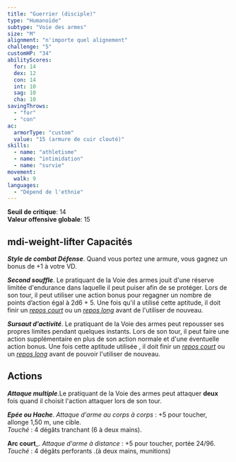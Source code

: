```yaml
---
title: "Guerrier (disciple)"
type: "Humanoïde"
subtype: "Voie des armes"
size: "M"
alignment: "n'importe quel alignement"
challenge: "5"
customHP: "34"
abilityScores:
  for: 14
  dex: 12
  con: 14
  int: 10
  sag: 10
  cha: 10
savingThrows:
  - "for"
  - "con"
ac:
  armorType: "custom"
  value: "15 (armure de cuir clouté)"
skills:
  - name: "athletisme"
  - name: "intimidation"
  - name: "survie"
movement:
  walk: 9
languages:
  - "Dépend de l'ethnie"
---
```

**Seuil de critique**: 14        
**Valeur offensive globale**: 15   
## <v-icon>mdi-weight-lifter</v-icon> Capacités

_**Style de combat Défense**_. Quand vous portez une armure, vous gagnez un bonus de +1 à votre VD.  

_**Second souffle**_.
Le pratiquant de la Voie des armes jouit d'une réserve limitée d'endurance dans laquelle il peut puiser afin de se protéger. Lors de son tour, il peut utiliser une action bonus pour regagner un nombre de points d’action égal à 2d6 + 5. Une fois qu'il a  utilisé cette aptitude, il doit finir un [_repos court_](/gerer-la-sante-du-personnage/#repos-court) ou un [_repos long_](/gerer-la-sante-du-personnage/#repos-long) avant de l'utiliser de nouveau.   

_**Sursaut d'activité**_.
Le pratiquant de la Voie des armes peut repousser ses propres limites pendant quelques instants. Lors de son tour, il peut faire une action supplémentaire en plus de son action normale et d'une éventuelle action bonus. Une fois cette aptitude utilisée , il doit finir un [_repos court_](/gerer-la-sante-du-personnage/#repos-court) ou un [_repos long_](/gerer-la-sante-du-personnage/#repos-long) avant de pouvoir l'utiliser de nouveau.  

## Actions
_**Attaque multiple**_.Le pratiquant de la Voie des armes peut attaquer **deux** fois quand il choisit l'action attaquer lors de son tour.  

_**Epée ou Hache**_. _Attaque d'arme au corps à corps_ : +5 pour toucher, allonge 1,50 m, une cible.  
_Touché_ : 4 dégâts tranchant (6 à deux mains).  

**Arc court**_. _Attaque d'arme à distance_ : +5 pour toucher, portée 24/96.  
_Touché_ : 4 dégâts perforants .(à deux mains, munitions)

